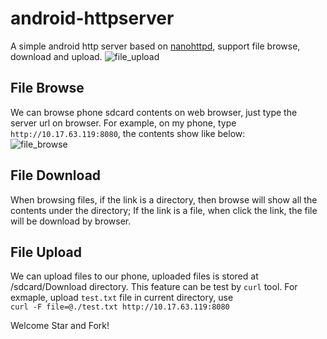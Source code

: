 # android-httpserver
A simple android http server based on [nanohttpd](http://nanohttpd.org), support file browse, download and upload.
![file_upload](https://github.com/mason-Wang/httpserver/blob/master/img/file_upload.png)

## File Browse
We can browse phone sdcard contents on web browser, just type the server url on browser. For example, on my phone, type `http://10.17.63.119:8080`, the contents show like below:  
![file_browse](https://github.com/mason-Wang/httpserver/blob/master/img/file_browse.png)

## File Download
When browsing files, if the link is a directory, then browse will show all the contents under the directory; If the link is a file, when click the link, the file will be download by browser. 

## File Upload
We can upload files to our phone, uploaded files is stored at /sdcard/Download directory. This feature can be test by `curl` tool. For exmaple, upload `test.txt` file in current directory, use   
`curl -F file=@./test.txt http://10.17.63.119:8080`

Welcome Star and Fork!
